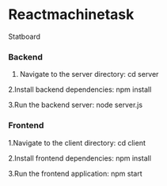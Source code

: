 # Reactmachinetask
Statboard


### Backend

1. Navigate to the server directory:
   cd server
   
2.Install backend dependencies:
  npm install

3.Run the backend server:
  node server.js

### Frontend

1.Navigate to the client directory:
  cd client
  
2.Install frontend dependencies:
  npm install

3.Run the frontend application:
  npm start
